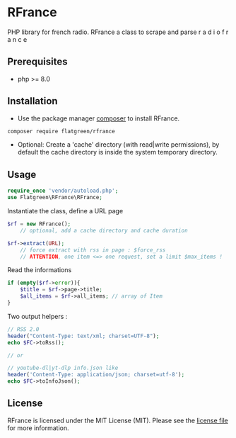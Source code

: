# RFrance

PHP library for french radio.
RFrance a class to scrape and parse r a d i o f r a n c e

## Prerequisites
- php >= 8.0

## Installation
- Use the package manager [composer](https://getcomposer.org/) to install RFrance.
```bash
composer require flatgreen/rfrance
```
- Optional: Create a 'cache' directory (with read|write permissions), by default the cache directory is inside the system temporary directory.

## Usage

```php
require_once 'vendor/autoload.php';
use Flatgreen\RFrance\RFrance;
```

Instantiate the class, define a URL page

```php
$rf = new RFrance();
    // optional, add a cache directory and cache duration

$rf->extract(URL);
    // force extract with rss in page : $force_rss
    // ATTENTION, one item <=> one request, set a limit $max_items !
```

Read the informations
```php
if (empty($rf->error)){
    $title = $rf->page->title;
    $all_items = $rf->all_items; // array of Item
}
```

Two output helpers :

```php
// RSS 2.0
header("Content-Type: text/xml; charset=UTF-8");
echo $FC->toRss();

// or

// youtube-dl|yt-dlp info.json like
header('Content-Type: application/json; charset=utf-8');
echo $FC->toInfoJson();
```

## License
RFrance is licensed under the MIT License (MIT). Please see the [license file](/LICENSE) for more information.